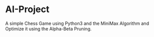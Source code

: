 # AI-Project
A simple Chess Game using Python3 and the MiniMax Algorithm and Optimize it using the Alpha-Beta Pruning.
